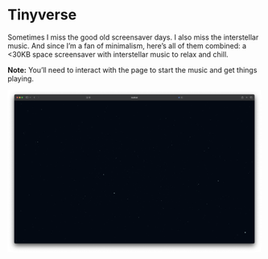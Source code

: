 # Tinyverse

Sometimes I miss the good old screensaver days. I also miss the interstellar music. And since I’m a fan of minimalism, here’s all of them combined: a <30KB space screensaver with interstellar music to relax and chill.

**Note:** You’ll need to interact with the page to start the music and get things playing.

![Demo](https://github.com/erfanmola/tinyverse/raw/master/demo.png?raw=true)